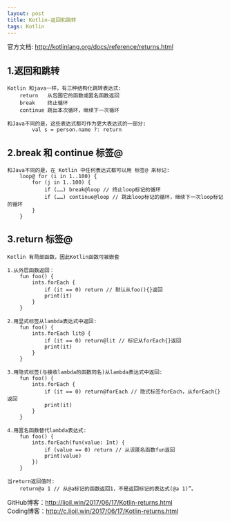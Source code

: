 ```yaml
---
layout: post
title: Kotlin-返回和跳转
tags: Kotlin
---
```

官方文档: http://kotlinlang.org/docs/reference/returns.html

## 1.返回和跳转
    Kotlin 和java一样，有三种结构化跳转表达式:
        return   从包围它的函数或匿名函数返回
        break    终止循环
        continue 跳出本次循环，继续下一次循环

    和Java不同的是，这些表达式都可作为更大表达式的一部分:
            val s = person.name ?: return

## 2.break 和 continue 标签@
    和Java不同的是，在 Kotlin 中任何表达式都可以用 标签@ 来标记:
        loop@ for (i in 1..100) {
            for (j in 1..100) {
                if (……) break@loop // 终止loop标记的循环
                if (……) continue@loop // 跳出loop标记的循环，继续下一次loop标记的循环
            }
        }

## 3.return 标签@
    Kotlin 有局部函数，因此Kotlin函数可被嵌套

    1.从外层函数返回：
        fun foo() {
            ints.forEach {
                if (it == 0) return // 默认从foo(){}返回
                print(it)
            }
        }
        
    2.用显式标签从lambda表达式中返回:
        fun foo() {
            ints.forEach lit@ {
                if (it == 0) return@lit // 标记从forEach{}返回
                print(it)
            }
        }
    
    3.用隐式标签(与接收lambda的函数同名)从lambda表达式中返回:
        fun foo() {
            ints.forEach {
                if (it == 0) return@forEach // 隐式标签forEach，从forEach{}返回
                print(it)
            }
        }

    4.用匿名函数替代lambda表达式:
        fun foo() {
            ints.forEach(fun(value: Int) {
                if (value == 0) return // 从该匿名函数fun返回
                print(value)
            })
        }

    当return返回值时:
        return@a 1 // 从@a标记的函数返回1，不是返回标记的表达式(@a 1)”。
        
GitHub博客：http://lioil.win/2017/06/17/Kotlin-returns.html   
Coding博客：http://c.lioil.win/2017/06/17/Kotlin-returns.html